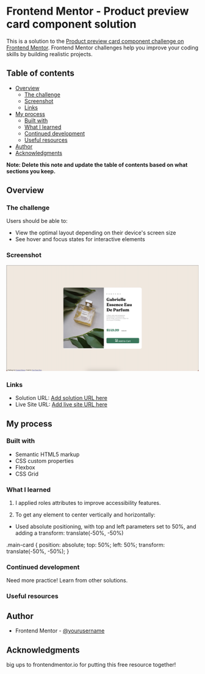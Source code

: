 # Frontend Mentor - Product preview card component solution

This is a solution to the [Product preview card component challenge on Frontend Mentor](https://www.frontendmentor.io/challenges/product-preview-card-component-GO7UmttRfa). Frontend Mentor challenges help you improve your coding skills by building realistic projects. 

## Table of contents

- [Overview](#overview)
  - [The challenge](#the-challenge)
  - [Screenshot](#screenshot)
  - [Links](#links)
- [My process](#my-process)
  - [Built with](#built-with)
  - [What I learned](#what-i-learned)
  - [Continued development](#continued-development)
  - [Useful resources](#useful-resources)
- [Author](#author)
- [Acknowledgments](#acknowledgments)

**Note: Delete this note and update the table of contents based on what sections you keep.**

## Overview

### The challenge

Users should be able to:

- View the optimal layout depending on their device's screen size
- See hover and focus states for interactive elements

### Screenshot

![](./images/ss.png)
### Links

- Solution URL: [Add solution URL here](https://github.com/wheels63/fm-product-preview-card-component-main)
- Live Site URL: [Add live site URL here](https://fmproduct-preview-card-component-main.netlify.app/)

## My process

### Built with

- Semantic HTML5 markup
- CSS custom properties
- Flexbox
- CSS Grid

### What I learned

1. I applied roles attributes to improve accessibility features. 

  <div role="banner"></div>
  <div role="navigation"></div>

  <div class="main-card" role="main">

2. To get any element to center vertically and horizontally:
- Used absolute positioning, with top and left parameters set to 50%, and adding a transform: translate(-50%, -50%)

.main-card {
    position: absolute;
    top: 50%;
    left: 50%;
    transform: translate(-50%, -50%);
}

### Continued development

Need more practice!
Learn from other solutions.


### Useful resources

## Author

- Frontend Mentor - [@yourusername](https://www.frontendmentor.io/profile/wheels63)

## Acknowledgments

big ups to frontendmentor.io for putting this free resource together!